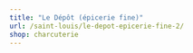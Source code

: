 ```yaml
---
title: "Le Dépôt (épicerie fine)"
url: /saint-louis/le-depot-epicerie-fine-2/
shop: charcuterie
---
```

